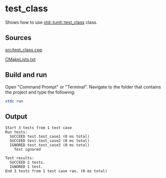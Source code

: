 # test_class

Shows how to use [xtd::tunit::test_class](https://gammasoft71.github.io/xtd/reference_guides/latest/classxtd_1_1tunit_1_1test__class.html) class.

## Sources

[src/test_class.cpp](src/test_class.cpp)

[CMakeLists.txt](CMakeLists.txt)

## Build and run

Open "Command Prompt" or "Terminal". Navigate to the folder that contains the project and type the following:

```cmake
xtdc run
```

## Output

```
Start 3 tests from 1 test case
Run tests:
  SUCCEED test.test_case1 (0 ms total)
  SUCCEED test.test_case2 (0 ms total)
  IGNORED test.test_case3 (0 ms total)
    Test ignored

Test results:
  SUCCEED 2 tests.
  IGNORED 1 test.
End 3 tests from 1 test case ran. (0 ms total)
```
